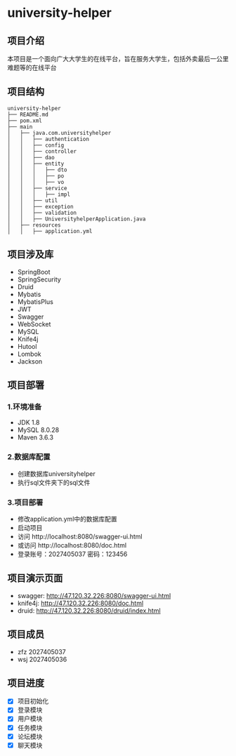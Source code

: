 # university-helper

## 项目介绍

本项目是一个面向广大大学生的在线平台，旨在服务大学生，包括外卖最后一公里难题等的在线平台

## 项目结构

```
university-helper
├── README.md
├── pom.xml
├── main
│   ├── java.com.universityhelper
│   │   ├── authentication
│   │   ├── config
│   │   ├── controller
│   │   ├── dao
│   │   ├── entity
│   │   │   ├── dto
│   │   │   ├── po
│   │   │   ├── vo
│   │   ├── service
│   │   │   ├── impl
│   │   ├── util
│   │   ├── exception
│   │   ├── validation
│   │   ├── UniversityhelperApplication.java
│   ├── resources
│   │   ├── application.yml
```

## 项目涉及库

- SpringBoot
- SpringSecurity
- Druid
- Mybatis
- MybatisPlus
- JWT
- Swagger
- WebSocket
- MySQL
- Knife4j
- Hutool
- Lombok
- Jackson

## 项目部署

### 1.环境准备

- JDK 1.8
- MySQL 8.0.28
- Maven 3.6.3

### 2.数据库配置

- 创建数据库universityhelper
- 执行sql文件夹下的sql文件

### 3.项目部署

- 修改application.yml中的数据库配置
- 启动项目
- 访问 http://localhost:8080/swagger-ui.html
- 或访问 http://localhost:8080/doc.html
- 登录账号：2027405037 密码：123456

## 项目演示页面

- swagger: http://47.120.32.226:8080/swagger-ui.html
- knife4j: http://47.120.32.226:8080/doc.html
- druid: http://47.120.32.226:8080/druid/index.html

## 项目成员

- zfz 2027405037
- wsj 2027405036

## 项目进度

- [x] 项目初始化
- [x] 登录模块
- [x] 用户模块
- [x] 任务模块
- [x] 论坛模块
- [x] 聊天模块
